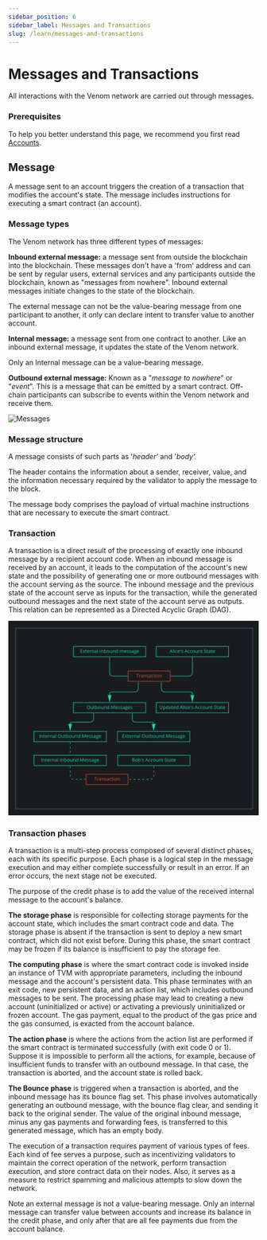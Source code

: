 ```yaml
---
sidebar_position: 6
sidebar_label: Messages and Transactions
slug: /learn/messages-and-transactions
---
```


# Messages and Transactions

All interactions with the Venom network are carried out through messages.

### Prerequisites

To help you better understand this page, we recommend you first read [Accounts](accounts.md).

## Message

A message sent to an account triggers the creation of a transaction that modifies the account's state. The message includes instructions for executing a smart contract (an account).

### Message types

The Venom network has three different types of messages:

**Inbound external message:** a message sent from outside the blockchain into the blockchain. These messages don't have a 'from' address and can be sent by regular users, external services and any participants outside the blockchain, known as "messages from nowhere". Inbound external messages initiate changes to the state of the blockchain.

The external message can not be the value-bearing message from one participant to another, it only can declare intent to transfer value to another account.

**Internal message:** a message sent from one contract to another. Like an inbound external message, it updates the state of the Venom network.

Only an Internal message can be a value-bearing message.

**Outbound external message:** Known as a "_message to nowhere_" or "_event_". This is a message that can be emitted by a smart contract. Off-chain participants can subscribe to events within the Venom network and receive them.

![Messages](<../../../static/img/messages.png>)

### Message structure

A message consists of such parts as '_header'_ and '_body'._

The header contains the information about a sender, receiver, value, and the information necessary required by the validator to apply the message to the block.

The message body comprises the payload of virtual machine instructions that are necessary to execute the smart contract.

### Transaction

A transaction is a direct result of the processing of exactly one inbound message by a recipient account code. When an inbound message is received by an account, it leads to the computation of the account's new state and the possibility of generating one or more outbound messages with the account serving as the source. The inbound message and the previous state of the account serve as inputs for the transaction, while the generated outbound messages and the next state of the account serve as outputs. This relation can be represented as a Directed Acyclic Graph (DAG).

![Messages](<../../../static/img/transactions.png>)

### Transaction phases

A transaction is a multi-step process composed of several distinct phases, each with its specific purpose. Each phase is a logical step in the message execution and may either complete successfully or result in an error. If an error occurs, the next stage not be executed.

The purpose of the credit phase is to add the value of the received internal message to the account's balance.

**The storage phase** is responsible for collecting storage payments for the account state, which includes the smart contract code and data. The storage phase is absent if the transaction is sent to deploy a new smart contract, which did not exist before. During this phase, the smart contract may be frozen if its balance is insufficient to pay the storage fee.

**The computing phase** is where the smart contract code is invoked inside an instance of TVM with appropriate parameters, including the inbound message and the account's persistent data. This phase terminates with an exit code, new persistent data, and an action list, which includes outbound messages to be sent. The processing phase may lead to creating a new account (uninitialized or active) or activating a previously uninitialized or frozen account. The gas payment, equal to the product of the gas price and the gas consumed, is exacted from the account balance.

**The action phase** is where the actions from the action list are performed if the smart contract is terminated successfully (with exit code 0 or 1). Suppose it is impossible to perform all the actions, for example, because of insufficient funds to transfer with an outbound message. In that case, the transaction is aborted, and the account state is rolled back.

**The Bounce phase** is triggered when a transaction is aborted, and the inbound message has its bounce flag set. This phase involves automatically generating an outbound message, with the bounce flag clear, and sending it back to the original sender. The value of the original inbound message, minus any gas payments and forwarding fees, is transferred to this generated message, which has an empty body.

The execution of a transaction requires payment of various types of fees. Each kind of fee serves a purpose, such as incentivizing validators to maintain the correct operation of the network, perform transaction execution, and store contract data on their nodes. Also, it serves as a measure to restrict spamming and malicious attempts to slow down the network.

Note an external message is not a value-bearing message. Only an internal message can transfer value between accounts and increase its balance in the credit phase, and only after that are all fee payments due from the account balance.

